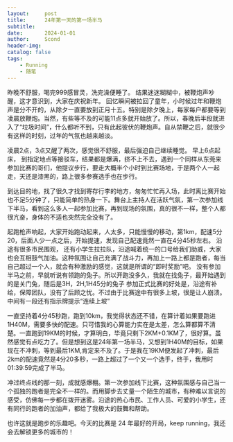 ```yaml
---
layout:     post
title:      24年第一天的第一场半马
subtitle:  
date:       2024-01-01
author:     Scond
header-img: 
catalog: false
tags:
    - Running
    - 随笔
---
```

昨晚不舒服，喝完999感冒灵，洗完澡便睡了。
结果迷迷糊糊中，被鞭炮声吵醒，这才意识到，大家在庆祝新年。
回忆瞬间被拉回了童年，小时候过年和鞭炮声是分不开的，从除夕一直要放到正月十五。特别是除夕晚上，每家每户都要等到凌晨放鞭炮。当然，有些等不及的可能11点多就开始放了。所以，春晚后半段就进入了“垃圾时间”，什么都听不到，只有此起彼伏的鞭炮声。自从禁鞭之后，就很少有这样的时刻，过年的气氛也越来越淡。

凌晨2点，3点又醒了两次，感觉很不舒服，最后强迫自己继续睡觉。
早上6点起床， 到指定地点等接驳车，结果都是爆满，挤不上不去，遇到一个同样从东莞来参加比赛的哥们，他提议步行，要走大概半个小时到比赛场地，于是两个人一起走，天还是漆黑的，路上很多参赛选手也在步行。

到达目的地，找了很久才找到寄存行李的地方，匆匆忙忙再入场，此时离比赛开始也不足5分钟了，只能简单的热身一下。舞台上主持人在活跃气氛，第一次参加线下半马，看到这么多人一起参加比赛，再到现场的氛围，真的很不一样，整个人都很亢奋，身体的不适也突然完全没有了。

起跑枪声响起，大家开始跑动起来，人太多，只能慢慢的移动，第1km，配速5分20，后面人少一点之后，开始提速，发现自己配速竟然一直在4分45秒左右。
沿途有很多市民围观， 还有小学生拉拉队，沿途喊着统一的口号给我们助威，大家也会互相鼓气加油。这种氛围让自己充满了战斗力，再加上一路上都是跑者，每当自己超过一个人，就会有种激励的感觉，这就是所谓的“即时奖励”吧。
没有参加半马之前，早就听说有领跑的兔子。所以开跑没多久，我就在找兔子，最开始遇到的是关门兔，随后是3H，2H,1H45分的兔子
参加正式比赛的好处是，沿途有补给，保障团队，没有了后顾之忧。不过由于比赛途中有很多上坡，很是让人崩溃。中间有一段还有指示牌提示“连续上坡”

一直坚持着4分45秒跑，跑到10km，我觉得状态还不错，在算计着如果要跑进1H40M，需要多快的配速。只可惜我的心算能力实在是太差，怎么算都算不清楚。一直跑到19KM的时候，才算明白，毕竟只剩下2KM+0.1KM了，很好算。虽然感觉有点吃力了。但是想到这是24年第一场半马，又想到1H40M的目标，如果现在不冲刺，等到最后1KM,肯定来不及了。于是我在19KM便发起了冲刺，最后2km的配速竟然是4分20多秒，一路上超过了一个又一个选手，终于，我用时01:39:59完成了半马。

冲过终点线的那一刻，成就感爆棚。第一次参加线下比赛，这种氛围感与自己当一个孤独的跑者是完全不一样的。而用脚步去丈量一个陌生的城市，有种难以言说的感受，仿佛每一步都在拨开迷雾。沿途的热心市民、工作人员、可爱的小学生，还有同行的跑者的加油声，都给了我极大的鼓舞和帮助。

也许这就是跑步的乐趣吧。今天的比赛是 24 年最好的开局，keep running，我还会去解锁更多的城市的！




